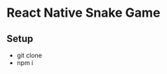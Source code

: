 <h1>React Native Snake Game</h1>
<h2>Setup</h2>
<ul>
    <li>git clone</li>
    <li>npm i</li>
</ul>
